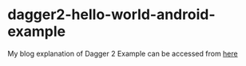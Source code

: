 # dagger2-hello-world-android-example
My blog explanation of Dagger 2 Example can be accessed from [here](https://aknay.github.io/2017/09/29/di-injection-with-dagger2-hello-world-example-for-android.html)
